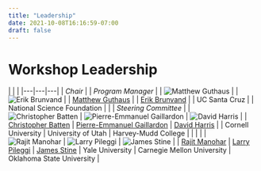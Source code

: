 ```yaml
---
title: "Leadership"
date: 2021-10-08T16:16:59-07:00
draft: false
---
```


# Workshop Leadership

| | |
|---|---|---|
| *Chair* | | *Program Manager* |
| ![Matthew Guthaus](guthaus.jpg) | | ![Erik Brunvand](brunvand.jpg) |
| [Matthew Guthaus](https://engineering.ucsc.edu/people/mrg) | | [Erik Brunvand](https://www.cs.utah.edu/~elb/) |
| UC Santa Cruz | | National Science Foundation |
| | *Steering Committee* |
| ![Christopher Batten](batten.jpg) | ![Pierre-Emmanuel Gaillardon](gaillardon.jpg) | ![David Harris](harris.jpg) |
| [Christopher Batten](https://www.csl.cornell.edu/~cbatten/) | [Pierre-Emmanuel Gaillardon](https://sites.google.com/site/pegaillardon/) | [David Harris](http://pages.hmc.edu/harris/) |
| Cornell University | University of Utah | Harvey-Mudd College |
| | |
| ![Rajit Manohar](manohar.jpg) | ![Larry Pileggi](pileggi.jpg) | ![James Stine](stine.jpg)  |
| [Rajit Manohar](https://csl.yale.edu/~rajit/) | [Larry Pileggi](https://users.ece.cmu.edu/~pileggi/) | [James Stine](https://ceat.okstate.edu/ece/faculty-staff/james-stine.html) |
Yale University | Carnegie Mellon University | Oklahoma State University |

&nbsp;